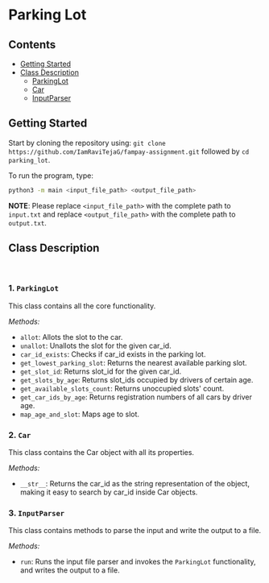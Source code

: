 # Parking Lot

## Contents
- [Getting Started](#getting-started)
- [Class Description](#class-description)
  - [ParkingLot](#1-parkinglot)
  - [Car](#2-car)
  - [InputParser](#3-inputparser)

## Getting Started
Start by cloning the repository using: `git clone https://github.com/IamRaviTejaG/fampay-assignment.git` followed by `cd parking_lot`.

To run the program, type:
```bash
python3 -m main <input_file_path> <output_file_path>
```

**NOTE**: Please replace `<input_file_path>` with the complete path to `input.txt` and replace `<output_file_path>` with the complete path to `output.txt`.
<br />

## Class Description
<br />

### 1. `ParkingLot`
This class contains all the core functionality.

*Methods:*
- `allot`: Allots the slot to the car.
- `unallot`: Unallots the slot for the given car_id.
- `car_id_exists`: Checks if car_id exists in the parking lot.
- `get_lowest_parking_slot`: Returns the nearest available parking slot.
- `get_slot_id`: Returns slot_id for the given car_id.
- `get_slots_by_age`: Returns slot_ids occupied by drivers of certain age.
- `get_available_slots_count`: Returns unoccupied slots' count.
- `get_car_ids_by_age`: Returns registration numbers of all cars by driver age.
- `map_age_and_slot`: Maps age to slot.

### 2. `Car`
This class contains the Car object with all its properties.

*Methods:*
- `__str__`: Returns the car_id as the string representation of the object, making it easy to search by car_id inside Car objects.

### 3. `InputParser`
This class contains methods to parse the input and write the output to a file.

*Methods:*
- `run`: Runs the input file parser and invokes the `ParkingLot` functionality, and writes the output to a file.

